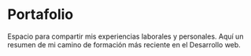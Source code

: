 # Portafolio
Espacio para compartir mis experiencias laborales y personales.
Aquí un resumen de mi camino de formación más reciente en el Desarrollo web.
